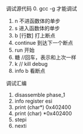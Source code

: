 调试源代码
0. gcc -g 才能调试
1. n 不进函数体的单步
2. s 进入函数体的单步
3. b [行数]  打上断点
4. continue 到达下一个断点
5. run 开始
6. 糖 //回车，表示和上次一样
7. k // kill debug
8. info b 看断点


调试汇编
1. disassemble phase_1
2. info register esi
3. print (char*) 0x402400
4. print (char) *0x402400
5. stepi
6. nexti